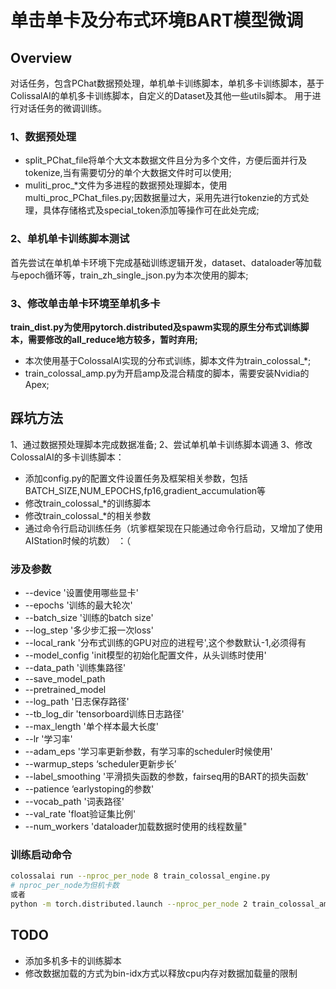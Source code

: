 # 单击单卡及分布式环境BART模型微调

## Overview

对话任务，包含PChat数据预处理，单机单卡训练脚本，单机多卡训练脚本，基于ColissalAI的单机多卡训练脚本，自定义的Dataset及其他一些utils脚本。 用于进行对话任务的微调训练。

### 1、数据预处理

- split_PChat_file将单个大文本数据文件且分为多个文件，方便后面并行及tokenize,当有需要切分的单个大数据文件时可以使用;
- muliti_proc_*文件为多进程的数据预处理脚本，使用multi_proc_PChat_files.py;因数据量过大，采用先进行tokenzie的方式处理，具体存储格式及special_token添加等操作可在此处完成;

### 2、单机单卡训练脚本测试

 首先尝试在单机单卡环境下完成基础训练逻辑开发，dataset、dataloader等加载与epoch循环等，train_zh_single_json.py为本次使用的脚本;

### 3、修改单击单卡环境至单机多卡

**train_dist.py为使用pytorch.distributed及spawm实现的原生分布式训练脚本，需要修改的all_reduce地方较多，暂时弃用;**
- 本次使用基于ColossalAI实现的分布式训练，脚本文件为train_colossal_*;
- train_colossal_amp.py为开启amp及混合精度的脚本，需要安装Nvidia的Apex;

## 踩坑方法

1、通过数据预处理脚本完成数据准备;
2、尝试单机单卡训练脚本调通
3、修改ColossalAI的多卡训练脚本：
   - 添加config.py的配置文件设置任务及框架相关参数，包括BATCH_SIZE,NUM_EPOCHS,fp16,gradient_accumulation等
   - 修改train_colossal_*的训练脚本
   - 修改train_colossal_*的相关参数
   - 通过命令行启动训练任务（坑爹框架现在只能通过命令行启动，又增加了使用AIStation时候的坑数） ：（

### 涉及参数
- --device        '设置使用哪些显卡'
- --epochs        '训练的最大轮次'
- --batch_size        '训练的batch size'
- --log_step      '多少步汇报一次loss'
- --local_rank        '分布式训练的GPU对应的进程号',这个参数默认-1,必须得有
- --model_config      'init模型的初始化配置文件，从头训练时使用'
- --data_path      '训练集路径'
- --save_model_path
- --pretrained_model
- --log_path      '日志保存路径'
- --tb_log_dir        'tensorboard训练日志路径'
- --max_length         '单个样本最大长度'
- --lr         '学习率'
- --adam_eps      '学习率更新参数，有学习率的scheduler时候使用'
- --warmup_steps       ‘scheduler更新步长’
- --label_smoothing        '平滑损失函数的参数，fairseq用的BART的损失函数'
- --patience      ‘earlystoping的参数'
- --vocab_path        '词表路径'
- --val_rate      'float验证集比例'
- --num_workers        'dataloader加载数据时使用的线程数量"

### 训练启动命令
```bash
colossalai run --nproc_per_node 8 train_colossal_engine.py
# nproc_per_node为但机卡数
或者
python -m torch.distributed.launch --nproc_per_node 2 train_colossal_amp.py
```

## TODO
- 添加多机多卡的训练脚本
- 修改数据加载的方式为bin-idx方式以释放cpu内存对数据加载量的限制